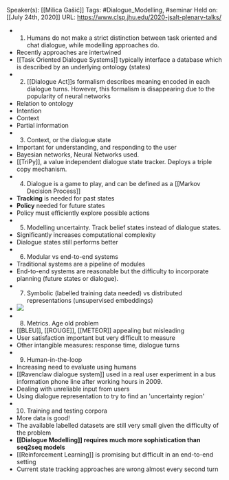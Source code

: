 Speaker(s): [[Milica Gašić]]
Tags: #Dialogue_Modelling, #seminar
Held on: [[July 24th, 2020]]
URL: https://www.clsp.jhu.edu/2020-jsalt-plenary-talks/
- 1. Humans do not make a strict distinction between task oriented and chat dialogue, while modelling approaches do.
- Recently approaches are intertwined
- [[Task Oriented Dialogue Systems]] typically interface a database which is described by an underlying ontology (states)
- 2. [[Dialogue Act]]s formalism describes meaning encoded in each dialogue turns. However, this formalism is disappearing due to the popularity of neural networks
- Relation to ontology
- Intention
- Context
- Partial information
- 3. Context, or the dialogue state
- Important for understanding, and responding to the user
- Bayesian networks, Neural Networks used.
- [[TriPy]], a value independent dialogue state tracker. Deploys a triple copy mechanism.
- 4. Dialogue is a game to play, and can be defined as a [[Markov Decision Process]]
- **Tracking** is needed for past states
- **Policy** needed for future states
- Policy must efficiently explore possible actions
- 5. Modelling uncertainty. Track belief states instead of dialogue states.
- Significantly increases computational complexity
- Dialogue states still performs better
- 6. Modular vs end-to-end systems
- Traditional systems are a pipeline of modules
- End-to-end systems are reasonable but the difficulty to incorporate planning (future states or dialogue).
- 7. Symbolic (labelled training data needed) vs distributed representations (unsupervised embeddings)
- ![](https://firebasestorage.googleapis.com/v0/b/firescript-577a2.appspot.com/o/imgs%2Fapp%2FPaperReadings%2F6x1GBOQA9B.png?alt=media&token=6ede449c-ac11-487b-aef8-9eb304125cd0)
- 8. Metrics. Age old problem
- [[BLEU]], [[ROUGE]], [[METEOR]] appealing but misleading
- User satisfaction important but very difficult to measure
- Other intangible measures: response time, dialogue turns
- 9. Human-in-the-loop
- Increasing need to evaluate using humans
- [[Ravenclaw dialogue system]] used in a real user experiment in a bus information phone line after working hours in 2009.
- Dealing with unreliable input from users
- Using dialogue representation to try to find an 'uncertainty region'
- 10. Training and testing corpora
- More data is good!
- The available labelled datasets are still very small given the difficulty of the problem
- **[[Dialogue Modelling]] requires much more sophistication than seq2seq models**
- [[Reinforcement Learning]] is promising but difficult in an end-to-end setting
- Current state tracking approaches are wrong almost every second turn
